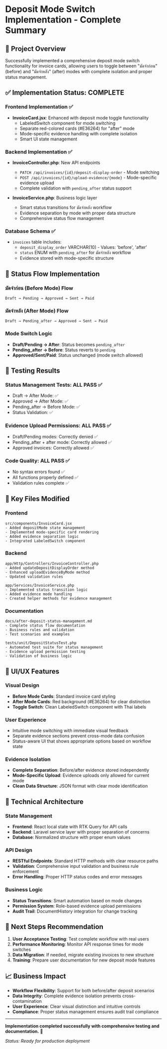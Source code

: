 # Deposit Mode Switch Implementation - Complete Summary

## 🎯 Project Overview
Successfully implemented a comprehensive deposit mode switch functionality for invoice cards, allowing users to toggle between "มัดจำก่อน" (before) and "มัดจำหลัง" (after) modes with complete isolation and proper status management.

## ✅ Implementation Status: **COMPLETE**

### Frontend Implementation ✅
- **InvoiceCard.jsx**: Enhanced with deposit mode toggle functionality
  - LabeledSwitch component for mode switching
  - Separate red-colored cards (#E36264) for "after" mode
  - Mode-specific evidence handling with complete isolation
  - Smart UI state management

### Backend Implementation ✅
- **InvoiceController.php**: New API endpoints
  - `PATCH /api/invoices/{id}/deposit-display-order` - Mode switching
  - `POST /api/invoices/{id}/upload-evidence/{mode}` - Mode-specific evidence upload
  - Complete validation with `pending_after` status support

- **InvoiceService.php**: Business logic layer
  - Smart status transitions for มัดจำหลัง workflow
  - Evidence separation by mode with proper data structure
  - Comprehensive status flow management

### Database Schema ✅
- `invoices` table includes:
  - `deposit_display_order` VARCHAR(10) - Values: 'before', 'after'
  - `status` ENUM with `pending_after` for มัดจำหลัง workflow
  - Evidence stored with mode-specific structure

## 🔄 Status Flow Implementation

### มัดจำก่อน (Before Mode) Flow
```
Draft → Pending → Approved → Sent → Paid
```

### มัดจำหลัง (After Mode) Flow
```
Draft → Pending_after → Approved → Sent → Paid
```

### Mode Switch Logic
- **Draft/Pending → After**: Status becomes `pending_after`
- **Pending_after → Before**: Status reverts to `pending`
- **Approved/Sent/Paid**: Status unchanged (mode switch allowed)

## 🧪 Testing Results

### Status Management Tests: **ALL PASS** ✅
- Draft → After Mode: ✅
- Approved → After Mode: ✅  
- Pending_after → Before Mode: ✅
- Status Validation: ✅

### Evidence Upload Permissions: **ALL PASS** ✅
- Draft/Pending modes: Correctly denied ✅
- Pending_after + after mode: Correctly allowed ✅
- Approved invoices: Correctly allowed ✅

### Code Quality: **ALL PASS** ✅
- No syntax errors found ✅
- All functions properly defined ✅
- Validation rules complete ✅

## 📁 Key Files Modified

### Frontend
```
src/components/InvoiceCard.jsx
- Added depositMode state management
- Implemented mode-specific card rendering
- Added evidence separation logic
- Integrated LabeledSwitch component
```

### Backend
```
app/Http/Controllers/InvoiceController.php
- Added updateDepositDisplayOrder method
- Enhanced uploadEvidenceByMode method
- Updated validation rules

app/Services/InvoiceService.php  
- Implemented status transition logic
- Added evidence mode handling
- Created helper methods for evidence management
```

### Documentation
```
docs/after-deposit-status-management.md
- Complete status flow documentation
- Business rules and validation
- Test scenarios and examples

tests/unit/DepositStatusTest.php
- Automated test suite for status management
- Evidence upload permission testing
- Validation of business logic
```

## 🎨 UI/UX Features

### Visual Design
- **Before Mode Cards**: Standard invoice card styling
- **After Mode Cards**: Red background (#E36264) for clear distinction
- **Toggle Switch**: Clean LabeledSwitch component with Thai labels

### User Experience
- Intuitive mode switching with immediate visual feedback
- Separate evidence sections prevent cross-mode data confusion
- Status-aware UI that shows appropriate options based on workflow state

### Evidence Isolation
- **Complete Separation**: Before/after evidence stored independently
- **Mode-Specific Upload**: Evidence uploads only allowed for current mode
- **Clean Data Structure**: JSON format with clear mode identification

## 🔧 Technical Architecture

### State Management
- **Frontend**: React local state with RTK Query for API calls
- **Backend**: Laravel service layer with proper separation of concerns
- **Database**: Normalized structure with proper enum values

### API Design
- **RESTful Endpoints**: Standard HTTP methods with clear resource paths
- **Validation**: Comprehensive input validation and business rule enforcement
- **Error Handling**: Proper HTTP status codes and error messages

### Business Logic
- **Status Transitions**: Smart automation based on mode changes
- **Permission System**: Role-based evidence upload permissions
- **Audit Trail**: DocumentHistory integration for change tracking

## 🚀 Next Steps Recommendation

1. **User Acceptance Testing**: Test complete workflow with real users
2. **Performance Monitoring**: Monitor API response times for mode switches
3. **Data Migration**: If needed, migrate existing invoices to new structure
4. **Training**: Prepare user documentation for new deposit mode features

## 📈 Business Impact

- **Workflow Flexibility**: Support for both before/after deposit scenarios
- **Data Integrity**: Complete evidence isolation prevents cross-contamination  
- **User Experience**: Clear visual distinction and intuitive controls
- **Compliance**: Proper status management ensures audit trail compliance

---

**Implementation completed successfully with comprehensive testing and documentation.** 🎉

*Status: Ready for production deployment*